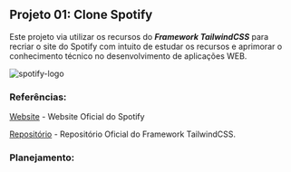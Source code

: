 ## Projeto 01: Clone Spotify 

Este projeto via utilizar os recursos do **_Framework TailwindCSS_** para recriar o site do Spotify com intuito de estudar os recursos e aprimorar o conhecimento técnico no desenvolvimento de aplicações WEB.

![spotify-logo](https://user-images.githubusercontent.com/64049906/104782940-6f8bb780-575b-11eb-97a7-8bf9f07cb58b.png)


### Referências:

[Website](https://www.spotify.com/br/) - Website Oficial do Spotify


[Repositório](https://github.com/tailwindcss/tailwindcss) - Repositório Oficial do Framework TailwindCSS.

### Planejamento:


